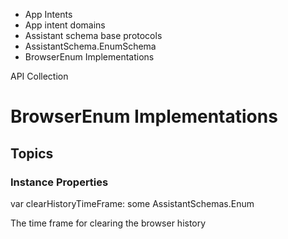 

- App Intents
- App intent domains
- Assistant schema base protocols
- AssistantSchema.EnumSchema
-  BrowserEnum Implementations 

API Collection

# BrowserEnum Implementations

## Topics

### Instance Properties

var clearHistoryTimeFrame: some AssistantSchemas.Enum

The time frame for clearing the browser history


